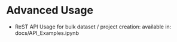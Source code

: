# Advanced Usage

- ReST API Usage for bulk dataset / project creation: available in: docs/API_Examples.ipynb